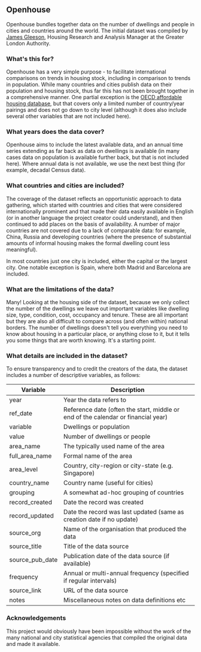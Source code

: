 ## Openhouse
Openhouse bundles together data on the number of dwellings and people in cities and countries around the world. The initial dataset was compiled by [James Gleeson](https://github.com/jgleeson), Housing Research and Analysis Manager at the Greater London Authority. 

### What's this for?
Openhouse has a very simple purpose - to facilitate international comparisons on trends in housing stock, including in comparison to trends in population. While many countries and cities publish data on their population and housing stock, thus far this has not been brought together in a comprehensive manner. One partial exception is the [OECD affordable housing database](https://www.oecd.org/housing/data/affordable-housing-database/housing-market.htm), but that covers only a limited number of country/year pairings and does not go down to city level (although it does also include several other variables that are not included here). 

### What years does the data cover?
Openhouse aims to include the latest available data, and an annual time series extending as far back as data on dwellings is available (in many cases data on population is available further back, but that is not included here). Where annual data is not available, we use the next best thing (for example, decadal Census data). 

### What countries and cities are included?
The coverage of the dataset reflects an opportunistic approach to data gathering, which started with countries and cities that were considered internationally prominent and that made their data easily available in English (or in another language the project creator could understand), and then continued to add places on the basis of availability. A number of major countries are not covered due to a lack of comparable data: for example, China, Russia and developing countries (where the presence of substantial amounts of informal housing makes the formal dwelling count less meaningful).

In most countries just one city is included, either the capital or the largest city. One notable exception is Spain, where both Madrid and Barcelona are included.

### What are the limitations of the data?
Many! Looking at the housing side of the dataset, because we only collect the number of the dwellings we leave out important variables like dwelling size, type, condition, cost, occupancy and tenure. These are all important but they are also all difficult to compare across (and often within) national borders. The number of dwellings doesn't tell you everything you need to know about housing in a particular place, or anything close to it, but it tells you some things that are worth knowing. It's a starting point.

### What details are included in the dataset?
To ensure transparency and to credit the creators of the data, the dataset includes a number of descriptive variables, as follows:

| Variable      | Description |
| ----------- | ----------- |
| year | Year the data refers to |
| ref_date | Reference date (often the start, middle or end of the calendar or financial year) |
| variable | Dwellings or population |
| value | Number of dwellings or people |
| area_name | The typically used name of the area |
| full_area_name | Formal name of the area |
| area_level | Country, city-region or city-state (e.g. Singapore) |
| country_name | Country name (useful for cities) |
| grouping | A somewhat ad-hoc grouping of countries |
| record_created | Date the record was created |
| record_updated | Date the record was last updated (same as creation date if no update) |
| source_org | Name of the organisation that produced the data |
| source_title | Title of the data source |
| source_pub_date | Publication date of the data source (if available) |
| frequency | Annual or multi-annual frequency (specified if regular intervals) |
| source_link | URL of the data source |
| notes | Miscellaneous notes on data definitions etc |

### Acknowledgements
This project would obviously have been impossible without the work of the many national and city statistical agencies that compiled the original data and made it available. 
